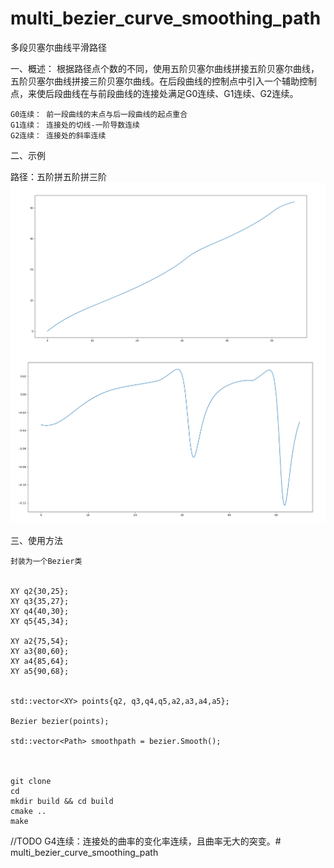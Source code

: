 # multi_bezier_curve_smoothing_path
多段贝塞尔曲线平滑路径

一、概述：
    根据路径点个数的不同，使用五阶贝塞尔曲线拼接五阶贝塞尔曲线，五阶贝塞尔曲线拼接三阶贝塞尔曲线。在后段曲线的控制点中引入一个辅助控制点，来使后段曲线在与前段曲线的连接处满足G0连续、G1连续、G2连续。

    G0连续： 前一段曲线的末点与后一段曲线的起点重合
    G1连续： 连接处的切线-一阶导数连续
    G2连续： 连接处的斜率连续

二、示例

路径：五阶拼五阶拼三阶
![avatar](./imgs/path.png)
![avatar](./imgs/curvature.png)

三、使用方法

    封装为一个Bezier类


    XY q2{30,25};
    XY q3{35,27};
    XY q4{40,30};
    XY q5{45,34};

    XY a2{75,54};
    XY a3{80,60};
    XY a4{85,64};
    XY a5{90,68};
                    

    std::vector<XY> points{q2, q3,q4,q5,a2,a3,a4,a5};

    Bezier bezier(points);

    std::vector<Path> smoothpath = bezier.Smooth();



    git clone 
    cd 
    mkdir build && cd build
    cmake ..
    make

//TODO
G4连续：连接处的曲率的变化率连续，且曲率无大的突变。# multi_bezier_curve_smoothing_path
